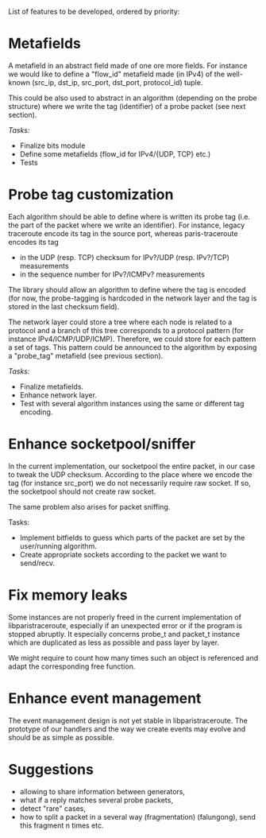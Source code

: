 List of features to be developed, ordered by priority:



# Metafields #

A metafield in an abstract field made of one ore more fields. For instance we would like to define a "flow\_id" metafield made (in IPv4) of the well-known (src\_ip, dst\_ip, src\_port, dst\_port, protocol\_id) tuple.

This could be also used to abstract in an algorithm (depending on the probe structure) where we write the tag (identifier) of a probe packet (see next section).

_Tasks:_
  * Finalize bits module
  * Define some metafields (flow\_id for IPv4/{UDP, TCP} etc.)
  * Tests

# Probe tag customization #

Each algorithm should be able to define where is written its probe tag (i.e. the part of the packet where we write an identifier). For instance, legacy traceroute encode its tag in the source port, whereas paris-traceroute encodes its tag
  * in the UDP (resp. TCP) checksum for IPv?/UDP (resp. IPv?/TCP) measurements
  * in the sequence number for IPv?/ICMPv? measurements

The library should allow an algorithm to define where the tag is encoded (for now, the probe-tagging is hardcoded in the network layer and the tag is stored in the last checksum field).

The network layer could store a tree where each node is related to a protocol and a branch of this tree corresponds to a protocol pattern (for instance IPv4/ICMP/UDP/ICMP). Therefore, we could store for each pattern a set of tags. This pattern could be announced to the algorithm by exposing a "probe\_tag" metafield (see previous section).

_Tasks:_
  * Finalize metafields.
  * Enhance network layer.
  * Test with several algorithm instances using the same or different tag encoding.

# Enhance socketpool/sniffer #

In the current implementation, our socketpool the entire packet, in our case to tweak the UDP checksum. According to the place where we encode the tag (for instance src\_port) we do not necessarily require raw socket. If so, the socketpool should not create raw socket.

The same problem also arises for packet sniffing.

Tasks:
  * Implement bitfields to guess which parts of the packet are set by the user/running algorithm.
  * Create appropriate sockets according to the packet we want to send/recv.

# Fix memory leaks #

Some instances are not properly freed in the current implementation of libparistraceroute, especially if an unexpected error or if the program is stopped abruptly. It especially concerns probe\_t and packet\_t instance which are duplicated as less as possible and pass layer by layer.

We might require to count how many times such an object is referenced and adapt the corresponding free function.

# Enhance event management #

The event management design is not yet stable in libparistraceroute. The prototype of our handlers and the way we create events may evolve and should be as simple as possible.

# Suggestions #

  * allowing to share information between generators,
  * what if a reply matches several probe packets,
  * detect "rare" cases,
  * how to split a packet in a several way (fragmentation) (falungong), send this fragment n times etc.
